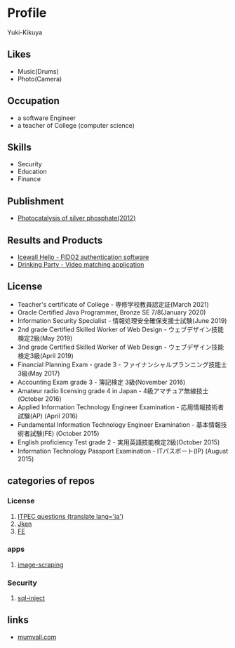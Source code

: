# Profile

Yuki-Kikuya

## Likes
* Music(Drums)
* Photo(Camera)

## Occupation
* a software Engineer
* a teacher of College (computer science)

## Skills
* Security
* Education
* Finance

## Publishment
* [Photocatalysis of silver phosphate(2012)](doc/2012.pdf)

## Results and Products
* [Icewall Hello - FIDO2 authentication software](https://www.hpe.com/jp/ja/software/icewall/mfa/mfa-fido2.html)
* [Drinking Party - Video matching application](doc/2015.pdf)

## License

* Teacher's certificate of College - 専修学校教員認定証(March 2021)
* Oracle Certified Java Programmer, Bronze SE 7/8(January 2020)
* Information Security Specialist - 情報処理安全確保支援士試験(June 2019)
* 2nd grade Certified Skilled Worker of Web Design - ウェブデザイン技能検定2級(May 2019)
* 3nd grade Certified Skilled Worker of Web Design - ウェブデザイン技能検定3級(April 2019)
* Financial Planning Exam - grade 3 - ファイナンシャルプランニング技能士 3級(May 2017)
* Accounting Exam grade 3 - 簿記検定 3級(November 2016)
* Amateur radio licensing grade 4 in Japan - 4級アマチュア無線技士(October 2016)
* Applied Information Technology Engineer Examination - 応用情報技術者試験(AP) (April 2016)
* Fundamental Information Technology Engineer Examination - 基本情報技術者試験(FE) (October 2015)
* English proficiency Test grade 2 - 実用英語技能検定2級(October 2015)
* Information Technology Passport Examination - ITパスポート(IP) (August 2015)


## categories of repos
### License
1. [ITPEC questions (translate lang='ja')](https://yuuyuu244.github.io/itpec-fe-trans-ja/)
2. [Jken](https://github.com/yuuyuu244/info-tech-cert-jken)
3. [FE](https://github.com/yuuyuu244/national-exam-fe8)

### apps
1. [image-scraping](https://github.com/yuuyuu244/image-scraping)

### Security
1. [sql-inject](https://github.com/yuuyuu244/sql-inject)

## links
* [mumvall.com](http://mumvall.com)
